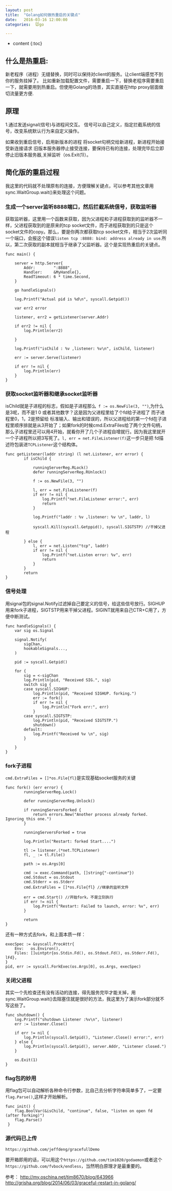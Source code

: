 ```yaml
---
layout: post
title:  "Golang如何做热重启的关键点"
date:   2016-03-16 12:00:00
categories:  🐭go

---
```


* content
{:toc}

## 什么是热重启:

新老程序（进程）无缝替换，同时可以保持对client的服务。让client端感觉不到你的服务挂掉了。
比如重新加载配置文件，需要重启一下，替换老程序需要重启一下，就需要用到热重启。但使用Golang的场景，其实直接在http proxy层面做切流量更方便.

## 原理

1.通过发送signal(信号)与进程间交互。
信号可以自己定义，指定拦截系统的信号，改变系统默认行为来自定义操作。

如果收到重启信号，启用新版本的进程 将socket句柄交给新进程，新进程开始接受新连接请求 旧版本服务器停止接受连接，要保持已有的连接，处理完毕后立即停止旧版本服务器,关掉监听（os.Exit(1)）。

## 简化版的重启过程

我这里的代码就不处理原有的连接，方便理解关键点，可以参考其他文章用sync.WaitGroup.wait()来处理这个问题。

### 生成一个server监听8888端口，然后拦截系统信号，获取监听器

获取监听器，这里用一个函数来获取，因为父进程和子进程获取到的监听器不一样，父进程获取到的是原来的tcp socket文件，而子进程获取到的只是这个 socket文件的copy。那么，要是你两次都获取tcp socket文件，相当于2次监听同一个端口，会报这个错误`listen tcp :8888: bind: address already in use`.所以，第二次获取的副本就相当于继承了父监听器。这个是实现热重启的关键点。


    func main() {

        server = http.Server{
            Addr:        ":8888",
            Handler:     &MyHandle{},
            ReadTimeout: 6 * time.Second,
        }

        go handleSignals()

        log.Printf("Actual pid is %d\n", syscall.Getpid())

        var err2 error

        listener, err2 = getListener(server.Addr)

        if err2 != nil {
            log.Println(err2)

        }

        log.Printf("isChild : %v ,listener: %v\n", isChild, listener)

        err := server.Serve(listener)

        if err != nil {
            log.Println(err)
        }
    }


### 获取socket监听器和继承socket监听器

isChild就是子进程的标志，假如是子进程那么` f := os.NewFile(3, "")`,为什么是3呢，而不是1 0 或者其他数字？这是因为父进程里给了个fd给子进程了 而子进程里0，1，2是预留给 标准输入、输出和错误的，所以父进程给的第一个fd在子进程里顺序排就是从3开始了；如果fork的时候cmd.ExtraFiles给了两个文件句柄，那么子进程里还可以用4开始，就看你开了几个子进程自增就行。因为我这里就开一个子进程所以把3写死了。`l, err = net.FileListener(f)`这一步只是把 fd描述符包装进`TCPListener`这个结构体。


    func getListener(laddr string) (l net.Listener, err error) {
            if isChild {

                runningServerReg.RLock()
                defer runningServerReg.RUnlock()

                f := os.NewFile(3, "")

                l, err = net.FileListener(f)
                if err != nil {
                    log.Printf("net.FileListener error:", err)
                    return
                }

                log.Printf("laddr : %v ,listener: %v \n", laddr, l)

                syscall.Kill(syscall.Getppid(), syscall.SIGTSTP) //干掉父进程

            } else {
                l, err = net.Listen("tcp", laddr)
                if err != nil {
                    log.Printf("net.Listen error: %v", err)
                    return
                }
            }
            return
    }


### 信号处理

 用signal包的signal.Notify过滤掉自己要定义的信号，给这些信号放行。SIGHUP用来fork子进程，SIGTSTP用来干掉父进程。SIGINT就用来自己CTR+C用了，方便中断测试。
    
    func handleSignals() {
        var sig os.Signal

        signal.Notify(
            sigChan,
            hookableSignals...,
        )

        pid := syscall.Getpid()

        for {
            sig = <-sigChan
            log.Println(pid, "Received SIG.", sig)
            switch sig {
            case syscall.SIGHUP:
                log.Println(pid, "Received SIGHUP. forking.")
                err := fork()
                if err != nil {
                    log.Println("Fork err:", err)
                }
            case syscall.SIGTSTP:
                log.Println(pid, "Received SIGTSTP.")
                shutdown()
            default:
                log.Printf("Received %v \n", sig)
            }

        }
    }

### fork子进程
    
 `cmd.ExtraFiles = []*os.File{fl}`是实现基础socket服务的关键

    func fork() (err error) {
            runningServerReg.Lock()

            defer runningServerReg.Unlock()

            if runningServersForked {
                return errors.New("Another process already forked. Ignoring this one.")
            }

            runningServersForked = true

            log.Println("Restart: forked Start....")

            tl := listener.(*net.TCPListener)
            fl, _ := tl.File()

            path := os.Args[0]
        
            cmd := exec.Command(path, []string{"-continue"})
            cmd.Stdout = os.Stdout
            cmd.Stderr = os.Stderr
            cmd.ExtraFiles = []*os.File{fl} //继承的监听文件

            err = cmd.Start() //开始fork，不是立刻执行
            if err != nil {
                log.Printf("Restart: Failed to launch, error: %v", err)
            }

            return
    }

还有一种方式去fork，和上面本质一样：

    execSpec := &syscall.ProcAttr{
        Env:   os.Environ(),
        Files: []uintptr{os.Stdin.Fd(), os.Stdout.Fd(), os.Stderr.Fd(), lFd},
    }
    pid, err := syscall.ForkExec(os.Args[0], os.Args, execSpec)



### 关闭父进程
 
 其实一个先检查还有没有活动的连接，得先服务完毕才能关掉，用sync.WaitGroup.wait()去阻塞住就是很好的方法，我这里为了演示fork部分就不写这些了。

    func shutdown() {
        log.Printf("shutdown Listener :%v\n", listener)
        err := listener.Close()

        if err != nil {
            log.Println(syscall.Getpid(), "Listener.Close() error:", err)
        } else {
            log.Println(syscall.Getpid(), server.Addr, "Listener closed.")
        }

        os.Exit(1)
    }

### flag包的妙用

用flag包可以自动解析各种命令行参数，比自己去分析字符串简单多了，一定要` flag.Parse()`,这样才开始解析。

    func init() {
        flag.BoolVar(&isChild, "continue", false, "listen on open fd (after forking)")
        flag.Parse()
     }

### 源代码已上传

`https://github.com/jeffdeng/gracefullDemo`

要开箱即用的话，可以用这个`https://github.com/tim1020/godaemon`或者这个`https://github.com/fvbock/endless`，当然明白原理才是最重要的。


参考：
http://my.oschina.net/tim8670/blog/643966
http://grisha.org/blog/2014/06/03/graceful-restart-in-golang/
